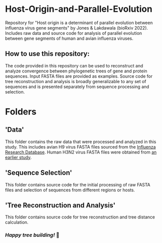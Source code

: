 # Host-Origin-and-Parallel-Evolution
Repository for "Host origin is a determinant of parallel evolution between influenza virus gene segments" by Jones &amp; Lakdawala (bioRxiv 2022). Includes raw data and source code for analysis of parallel evolution between gene segments of human and avian influenza viruses.
## How to use this repository:
The code provided in this repository can be used to reconstruct and analyze convergence between phylogenetic trees of gene and protein sequences. Input FASTA files are provided as examples. Source code for tree reconstruction and analysis is broadly generalizable to any set of sequences and is presented separately from sequence processing and selection. 
# Folders
## 'Data'
This folder contains the raw data that were processed and analyzed in this study. This includes avian H9 virus FASTA files sourced from the [Influenza Research Database](https://www.fludb.org/). Human H3N2 virus FASTA files were obtained from [an earlier study](https://github.com/Lakdawala-Lab/Parallel-Evolution-Of-Influenza-Viral-RNA/tree/main/Preprocessed%20FASTA%20Files/H3N2%20Virus%20Sequences).
## 'Sequence Selection'
This folder contains source code for the initial processing of raw FASTA files and selection of sequences from different regions or hosts.
## 'Tree Reconstruction and Analysis'
This folder contains source code for tree reconstruction and tree distance calculation.

### *Happy tree building!* 🧬
